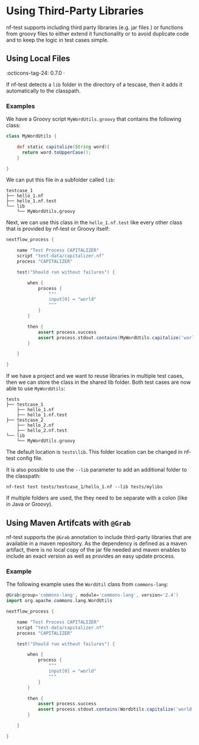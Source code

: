 # Using Third-Party Libraries

nf-test supports including third party libraries (e.g. jar files ) or functions from groovy files to either extend it functionality or to avoid duplicate code and to keep the logic in test cases simple.

## Using Local Files

:octicons-tag-24: 0.7.0 ·

If nf-test detects a `lib` folder in the directory of a tescase, then it adds it automatically to the classpath.

### Examples
We have a Groovy script `MyWordUtils.groovy` that contains the following class:

```Groovy
class MyWordUtils {

    def static capitalize(String word){
      return word.toUpperCase();
    }

}
```

We can put this file in a subfolder called `lib`:

```
testcase_1
├── hello_1.nf
├── hello_1.nf.test
└── lib
    └── MyWordUtils.groovy
```

Next, we can use this class in the `hello_1.nf.test` like every other class that is provided by nf-test or Groovy itself:

```Groovy
nextflow_process {

    name "Test Process CAPITALIZER"
    script "test-data/capitalizer.nf"
    process "CAPITALIZER"

    test("Should run without failures") {

        when {
            process {
                """
                input[0] = "world"
                """
            }
        }

        then {
            assert process.success
            assert process.stdout.contains(MyWordUtils.capitalize('world'))
        }

    }

}
```

If we have a project and we want to reuse libraries in multiple test cases, then we can store the class in the shared lib folder. Both test cases are now able to use `MyWordUtils`:

```
tests
├── testcase_1
    ├── hello_1.nf
    ├── hello_1.nf.test
├── testcase_2
    ├── hello_2.nf
    ├── hello_2.nf.test
└── lib
    └── MyWordUtils.groovy        
```

The default location is `tests\lib`. This folder location can be changed in nf-test config file.

It is also possible to use the `--lib` parameter to add an additional folder to the classpath:

```
nf-test test tests/testcase_1/hello_1.nf --lib tests/mylibs
```

If multiple folders are used, the they need to be separate with a colon (like in Java or Groovy).

## Using Maven Artifcats with `@Grab`

nf-test supports the `@Grab` annotation to include third-party libraries that are available in a maven repository. As the dependency is defined as a maven artifact, there is no local copy of the jar file needed and maven enables to include an exact version as well as provides an easy update process.

### Example

The following example uses the `WordUtil` class from `commons-lang`:

```Groovy
@Grab(group='commons-lang', module='commons-lang', version='2.4')
import org.apache.commons.lang.WordUtils

nextflow_process {

    name "Test Process CAPITALIZER"
    script "test-data/capitalizer.nf"
    process "CAPITALIZER"

    test("Should run without failures") {

        when {
            process {
                """
                input[0] = "world"
                """
            }
        }

        then {
            assert process.success
            assert process.stdout.contains(WordUtils.capitalize('world'))
        }

    }

}
```
